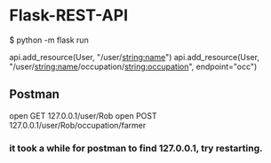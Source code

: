 # Flask-REST-API

$ python -m flask run

api.add_resource(User, "/user/<string:name>")
api.add_resource(User, "/user/<string:name>/occupation/<string:occupation>", endpoint="occ")


##	Postman
open GET 127.0.0.1/user/Rob
open POST 127.0.0.1/user/Rob/occupation/farmer


###	 it took a while for postman to find 127.0.0.1, try restarting.

